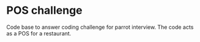 # POS challenge
  
Code base to answer coding challenge for parrot interview. The code acts as a POS
for a restaurant.